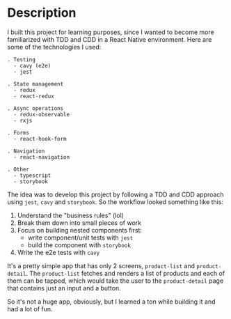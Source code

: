 # Description

I built this project for learning purposes, since I wanted to become more familiarized with TDD and CDD in a React Native environment. Here are some of the technologies I used:

```
. Testing
  - cavy (e2e)
  - jest

. State management
  - redux
  - react-redux

. Async operations
  - redux-observable
  - rxjs
 
. Forms
  - react-hook-form
  
. Navigation
  - react-navigation
  
. Other
  - typescript
  - storybook
```

The idea was to develop this project by following a TDD and CDD approach using `jest`, `cavy` and `storybook`. So the workflow looked something like this: 

1. Understand the "business rules" (lol)
2. Break them down into small pieces of work
3. Focus on building nested components first:
    - write component/unit tests with `jest`
    - build the component with `storybook`
4. Write the e2e tests with `cavy`

It's a pretty simple app that has only 2 screens, `product-list` and `product-detail`. The `product-list` fetches and renders a list of products and each of them can be tapped, which would take the user to the `product-detail` page that contains just an input and a button.

So it's not a huge app, obviously, but I learned a ton while building it and had a lot of fun. 
